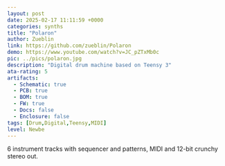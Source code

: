 ```yaml
---
layout: post
date: 2025-02-17 11:11:59 +0000
categories: synths
title: "Polaron"
author: Zueblin
link: https://github.com/zueblin/Polaron
demo: https://www.youtube.com/watch?v=JC_pZTxMb0c
pic: ../pics/polaron.jpg
description: "Digital drum machine based on Teensy 3"
ata-rating: 5
artifacts:
  - Schematic: true
  - PCB: true
  - BOM: true
  - FW: true
  - Docs: false
  - Enclosure: false
tags: [Drum,Digital,Teensy,MIDI]
level: Newbe
---
```


6 instrument tracks with sequencer and patterns, MIDI and 12-bit crunchy stereo out.